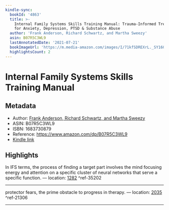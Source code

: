 ```yaml
---
kindle-sync:
  bookId: '4863'
  title: >-
    Internal Family Systems Skills Training Manual: Trauma-Informed Treatment
    for Anxiety, Depression, PTSD & Substance Abuse
  author: 'Frank Anderson, Richard Schwartz, and Martha Sweezy'
  asin: B07R5C3WL9
  lastAnnotatedDate: '2021-07-21'
  bookImageUrl: 'https://m.media-amazon.com/images/I/71kfSDREXrL._SY160.jpg'
  highlightsCount: 2
---
```

# Internal Family Systems Skills Training Manual
## Metadata
* Author: [Frank Anderson, Richard Schwartz, and Martha Sweezy](https://www.amazon.com/Frank-Anderson/e/B075XPDSLT/ref=dp_byline_cont_ebooks_1)
* ASIN: B07R5C3WL9
* ISBN: 1683730879
* Reference: https://www.amazon.com/dp/B07R5C3WL9
* [Kindle link](kindle://book?action=open&asin=B07R5C3WL9)

## Highlights
In IFS terms, the process of finding a target part involves the mind focusing energy and attention on a specific cluster of neural networks that serve a specific function. — location: [1282](kindle://book?action=open&asin=B07R5C3WL9&location=1282) ^ref-35202

---
protector fears, the prime obstacle to progress in therapy. — location: [2035](kindle://book?action=open&asin=B07R5C3WL9&location=2035) ^ref-21306

---

